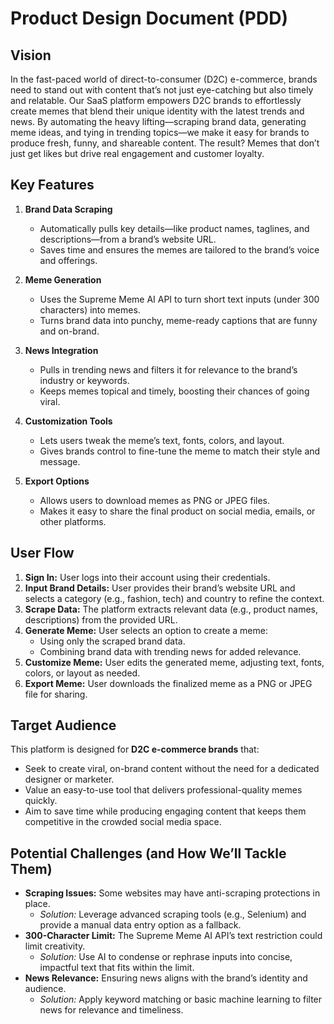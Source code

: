 # Product Design Document (PDD)

## Vision

In the fast-paced world of direct-to-consumer (D2C) e-commerce, brands need to stand out with content that’s not just eye-catching but also timely and relatable. Our SaaS platform empowers D2C brands to effortlessly create memes that blend their unique identity with the latest trends and news. By automating the heavy lifting—scraping brand data, generating meme ideas, and tying in trending topics—we make it easy for brands to produce fresh, funny, and shareable content. The result? Memes that don’t just get likes but drive real engagement and customer loyalty.

## Key Features

1. **Brand Data Scraping**

   - Automatically pulls key details—like product names, taglines, and descriptions—from a brand’s website URL.
   - Saves time and ensures the memes are tailored to the brand’s voice and offerings.

2. **Meme Generation**

   - Uses the Supreme Meme AI API to turn short text inputs (under 300 characters) into memes.
   - Turns brand data into punchy, meme-ready captions that are funny and on-brand.

3. **News Integration**

   - Pulls in trending news and filters it for relevance to the brand’s industry or keywords.
   - Keeps memes topical and timely, boosting their chances of going viral.

4. **Customization Tools**

   - Lets users tweak the meme’s text, fonts, colors, and layout.
   - Gives brands control to fine-tune the meme to match their style and message.

5. **Export Options**
   - Allows users to download memes as PNG or JPEG files.
   - Makes it easy to share the final product on social media, emails, or other platforms.

## User Flow

1. **Sign In:** User logs into their account using their credentials.
2. **Input Brand Details:** User provides their brand’s website URL and selects a category (e.g., fashion, tech) and country to refine the context.
3. **Scrape Data:** The platform extracts relevant data (e.g., product names, descriptions) from the provided URL.
4. **Generate Meme:** User selects an option to create a meme:
   - Using only the scraped brand data.
   - Combining brand data with trending news for added relevance.
5. **Customize Meme:** User edits the generated meme, adjusting text, fonts, colors, or layout as needed.
6. **Export Meme:** User downloads the finalized meme as a PNG or JPEG file for sharing.

## Target Audience

This platform is designed for **D2C e-commerce brands** that:

- Seek to create viral, on-brand content without the need for a dedicated designer or marketer.
- Value an easy-to-use tool that delivers professional-quality memes quickly.
- Aim to save time while producing engaging content that keeps them competitive in the crowded social media space.

## Potential Challenges (and How We’ll Tackle Them)

- **Scraping Issues:** Some websites may have anti-scraping protections in place.
  - _Solution:_ Leverage advanced scraping tools (e.g., Selenium) and provide a manual data entry option as a fallback.
- **300-Character Limit:** The Supreme Meme AI API’s text restriction could limit creativity.
  - _Solution:_ Use AI to condense or rephrase inputs into concise, impactful text that fits within the limit.
- **News Relevance:** Ensuring news aligns with the brand’s identity and audience.
  - _Solution:_ Apply keyword matching or basic machine learning to filter news for relevance and timeliness.
